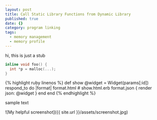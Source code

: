 ```yaml
---
layout: post
title: Call Static Library Functions from Dynamic Library
published: true
date: {}
category: program linking
tags:
  - memory management
  - memory profile
---
```


hi, this is just a stub

```c++
inline void foo() {
  int *p = malloc(...);
}
```
{% highlight ruby linenos %}
def show
  @widget = Widget(params[:id])
  respond_to do |format|
    format.html # show.html.erb
    format.json { render json: @widget }
  end
end
{% endhighlight %}

sample text

![My helpful screenshot]({{ site.url }}/assets/screenshot.jpg)
